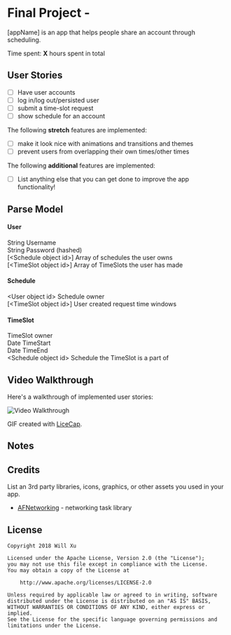 # Final Project - 

[appName] is an app that helps people share an account through scheduling.

Time spent: **X** hours spent in total

## User Stories

- [ ] Have user accounts
- [ ] log in/log out/persisted user
- [ ] submit a time-slot request
- [ ] show schedule for an account

The following **stretch** features are implemented:

- [ ] make it look nice with animations and transitions and themes
- [ ] prevent users from overlapping their own times/other times

The following **additional** features are implemented:

- [ ] List anything else that you can get done to improve the app functionality!

## Parse Model

#### User
String Username  
String Password (hashed)  
[\<Schedule object id\>] Array of schedules the user owns  
[\<TimeSlot object id\>] Array of TimeSlots the user has made  

#### Schedule
\<User object id\> Schedule owner  
[\<TimeSlot object id\>] User created request time windows  

#### TimeSlot
<User object id> TimeSlot owner  
Date TimeStart  
Date TimeEnd  
\<Schedule object id\> Schedule the TimeSlot is a part of  


## Video Walkthrough

Here's a walkthrough of implemented user stories:

<img src='https://github.com/insertorgnamehere/accountSharer/blob/master/images/IMG_0146.JPG' title='Video Walkthrough' width='' alt='Video Walkthrough' />

GIF created with [LiceCap](http://www.cockos.com/licecap/).

## Notes



## Credits

List an 3rd party libraries, icons, graphics, or other assets you used in your app.

- [AFNetworking](https://github.com/AFNetworking/AFNetworking) - networking task library

## License

    Copyright 2018 Will Xu

    Licensed under the Apache License, Version 2.0 (the "License");
    you may not use this file except in compliance with the License.
    You may obtain a copy of the License at

        http://www.apache.org/licenses/LICENSE-2.0

    Unless required by applicable law or agreed to in writing, software
    distributed under the License is distributed on an "AS IS" BASIS,
    WITHOUT WARRANTIES OR CONDITIONS OF ANY KIND, either express or implied.
    See the License for the specific language governing permissions and
    limitations under the License.
